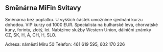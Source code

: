 ## Směnárna MiFin Svitavy

Směnárna bez poplatku. U vyšších částek umožníme sjednání kurzu dohodou. VIP kurzy od 1000 EUR. Specialista na bulharské leva, chorvatské kuny, forinty, zlotý, lei. Nabízíme služby Western Union, dálniční známky CZ, SK, H, A, CH, H, SLO.

Adresa: náměstí Míru 50
Telefon: 461 619 595, 602 170 226